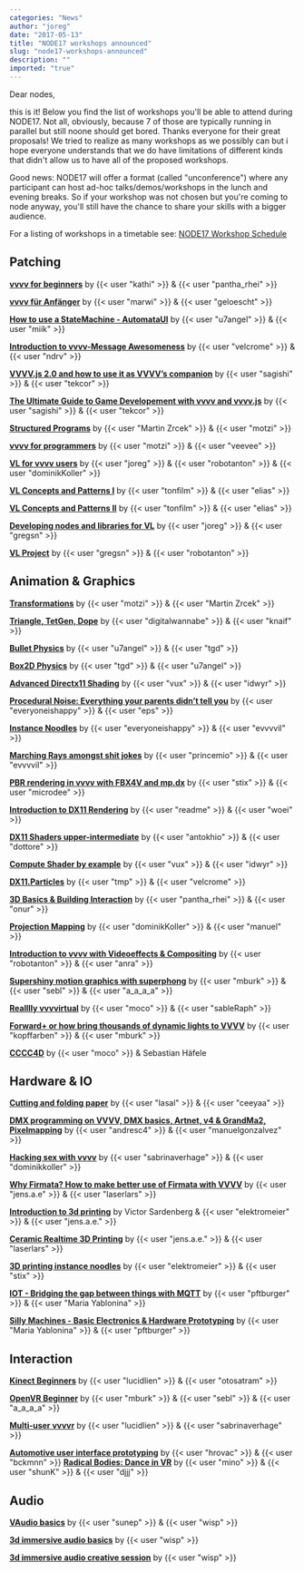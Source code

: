 ```yaml
---
categories: "News"
author: "joreg"
date: "2017-05-13"
title: "NODE17 workshops announced"
slug: "node17-workshops-announced"
description: ""
imported: "true"
---
```



Dear nodes,

this is it! Below you find the list of workshops you'll be able to attend during NODE17. Not all, obviously, because 7 of those are typically running in parallel but still noone should get bored. Thanks everyone for their great proposals! We tried to realize as many workshops as we possibly can but i hope everyone understands that we do have limitations of different kinds that didn't allow us to have all of the proposed workshops. 

Good news: NODE17 will offer a format (called "unconference") where any participant can host ad-hoc talks/demos/workshops in the lunch and evening breaks. So if your workshop was not chosen but you're coming to node anyway, you'll still have the chance to share your skills with a bigger audience. 

For a listing of workshops in a timetable see: [NODE17 Workshop Schedule](/blog/2017/node17-workshop-schedule)

<!--{SPLIT()}-->
## Patching
**[vvvv for beginners](https://17.nodeforum.org/events/vvvv-for-beginners/)**
by {{< user "kathi" >}} & {{< user "pantha_rhei" >}}

**[vvvv für Anfänger](https://17.nodeforum.org/events/vvvv-fur-anfanger/)**
by {{< user "marwi" >}} & {{< user "geloescht" >}}

**[How to use a StateMachine - AutomataUI](https://17.nodeforum.org/events/statemachine-automataui/)** 
by {{< user "u7angel" >}} & {{< user "miik" >}} 

**[Introduction to vvvv-Message Awesomeness](https://17.nodeforum.org/events/vvvv-message-awesomeness/)**
by {{< user "velcrome" >}} & {{< user "ndrv" >}}

**[VVVV.js 2.0 and how to use it as VVVV’s companion](https://17.nodeforum.org/events/vvvv-js-intro/)**
by {{< user "sagishi" >}} & {{< user "tekcor" >}}

**[The Ultimate Guide to Game Developement with vvvv and vvvv.js](https://17.nodeforum.org/events/game-development-with-vvvv-js/)**
by {{< user "sagishi" >}} & {{< user "tekcor" >}}

**[Structured Programs](https://17.nodeforum.org/events/structured-programs/)** 
by {{< user "Martin Zrcek" >}} & {{< user "motzi" >}}

**[vvvv for programmers](https://17.nodeforum.org/events/vvvv-beginner-for-programmers/)** 
by {{< user "motzi" >}} & {{< user "veevee" >}}

**[VL for vvvv users](https://17.nodeforum.org/events/vl-for-vvvv-users/)** 
by {{< user "joreg" >}} & {{< user "robotanton" >}} & {{< user "dominikKoller" >}}

**[VL Concepts and Patterns I](https://17.nodeforum.org/events/vl-concepts-and-patterns-1/)** 
by {{< user "tonfilm" >}} & {{< user "elias" >}}

**[VL Concepts and Patterns II](https://17.nodeforum.org/events/vl-concepts-and-patterns-2/)** 
by {{< user "tonfilm" >}} & {{< user "elias" >}}

**[Developing nodes and libraries for VL](https://17.nodeforum.org/events/developing-for-vl/)** 
by {{< user "joreg" >}} & {{< user "gregsn" >}}

**[VL Project](https://17.nodeforum.org/events/vl-project/)** 
by {{< user "gregsn" >}} & {{< user "robotanton" >}}

<!--~~~-->
## Animation & Graphics
**[Transformations](https://17.nodeforum.org/events/transformations/)**
by {{< user "motzi" >}} & {{< user "Martin Zrcek" >}}

**[Triangle, TetGen, Dope](https://17.nodeforum.org/events/triangle-tetgen-dope/)**
by {{< user "digitalwannabe" >}} & {{< user "knaif" >}}

**[Bullet Physics](https://17.nodeforum.org/events/bullet-physics/)**
by {{< user "u7angel" >}} & {{< user "tgd" >}}

**[Box2D Physics](https://17.nodeforum.org/events/box2d-physics-based-animations/)**
by {{< user "tgd" >}} & {{< user "u7angel" >}}

**[Advanced Directx11 Shading](https://17.nodeforum.org/events/advanced-directx11-shading/)**
by {{< user "vux" >}} & {{< user "idwyr" >}} 

**[Procedural Noise: Everything your parents didn’t tell you](https://17.nodeforum.org/events/procedural-noise/)**
by {{< user "everyoneishappy" >}} & {{< user "eps" >}}

**[Instance Noodles](https://17.nodeforum.org/events/instance-noodles/)**
by {{< user "everyoneishappy" >}} & {{< user "evvvvil" >}}

**[Marching Rays amongst shit jokes](https://17.nodeforum.org/events/marching-rays/)**
by {{< user "princemio" >}} & {{< user "evvvvil" >}}

**[PBR rendering in vvvv with FBX4V and mp.dx](https://17.nodeforum.org/events/physical-based-rendering/)**
by {{< user "stix" >}} & {{< user "microdee" >}} 

**[Introduction to DX11 Rendering](https://17.nodeforum.org/events/introduction-to-dx11-rendering/)** 
by {{< user "readme" >}} & {{< user "woei" >}}

**[DX11 Shaders upper-intermediate](https://17.nodeforum.org/events/dx11-shaders-upper-intermediate/)** 
by {{< user "antokhio" >}} & {{< user "dottore" >}}

**[Compute Shader by example](https://17.nodeforum.org/events/compute-shader/)** 
by {{< user "vux" >}} & {{< user "idwyr" >}}

**[DX11.Particles](https://17.nodeforum.org/events/dx11-particles/)** 
by {{< user "tmp" >}} & {{< user "velcrome" >}}

**[3D Basics & Building Interaction](https://17.nodeforum.org/events/3d-basics-building-interaction/)** 
by {{< user "pantha_rhei" >}} & {{< user "onur" >}}

**[Projection Mapping](https://17.nodeforum.org/events/projection-mapping/)** 
by {{< user "dominikKoller" >}} & {{< user "manuel" >}}

**[Introduction to vvvv with Videoeffects & Compositing](https://17.nodeforum.org/events/introduction-to-vvvv-videofx-compositing/)** 
by {{< user "robotanton" >}} & {{< user "anra" >}}

**[Supershiny motion graphics with superphong](https://17.nodeforum.org/events/supershiny-motion-graphics-with-superphong/)**
by {{< user "mburk" >}} & {{< user "sebl" >}} & {{< user "a_a_a_a" >}}

**[Realllly vvvvirtual](https://17.nodeforum.org/events/really-vvvvirtual/)**
by {{< user "moco" >}} & {{< user "sableRaph" >}}

**[Forward+ or how bring thousands of dynamic lights to VVVV](https://17.nodeforum.org/events/forward-plus/)**
by {{< user "kopffarben" >}} & {{< user "mburk" >}}

**[CCCC4D](https://17.nodeforum.org/events/cccc4d)**
by {{< user "moco" >}} & Sebastian Häfele

<!--{SPLIT}-->

<!--{SPLIT()}-->
## Hardware & IO
**[Cutting and folding paper](https://17.nodeforum.org/events/cutting-and-folding-paper/)**
by {{< user "lasal" >}} & {{< user "ceeyaa" >}}

**[DMX programming on VVVV, DMX basics, Artnet, v4 & GrandMa2, Pixelmapping](https://17.nodeforum.org/events/dmx-programming/)**
by {{< user "andresc4" >}} & {{< user "manuelgonzalvez" >}}

**[Hacking sex with vvvv](https://17.nodeforum.org/events/hacking-sex/)**
by {{< user "sabrinaverhage" >}} & {{< user "dominikkoller" >}}

**[Why Firmata? How to make better use of Firmata with VVVV](https://17.nodeforum.org/events/arduino-firmata/)**
by {{< user "jens.a.e" >}} & {{< user "laserlars" >}}

**[Introduction to 3d printing](https://17.nodeforum.org/events/introduction-to-3d-printing/)**
by Victor Sardenberg & {{< user "elektromeier" >}} & {{< user "jens.a.e." >}}

**[Ceramic Realtime 3D Printing](https://17.nodeforum.org/events/3d-printing-ceramics/)**
by {{< user "jens.a.e." >}} & {{< user "laserlars" >}}

**[3D printing instance noodles](https://17.nodeforum.org/events/3d-printing-instance-noodles/)**
by {{< user "elektromeier" >}} & {{< user "stix" >}}

**[IOT - Bridging the gap between things with MQTT](https://17.nodeforum.org/events/internet-of-things/)**
by {{< user "pftburger" >}} & {{< user "Maria Yablonina" >}}

**[Silly Machines - Basic Electronics & Hardware Prototyping](https://17.nodeforum.org/events/silly-machines-basic-electronics-and-hardware-prototyping/)**
by {{< user "Maria Yablonina" >}} & {{< user "pftburger" >}}

<!--~~~-->
## Interaction
**[Kinect Beginners](https://17.nodeforum.org/events/kinect-basics/)**
by {{< user "lucidlien" >}} & {{< user "otosatram" >}}

**[OpenVR Beginner](https://17.nodeforum.org/events/open-vr-beginner/)**
by {{< user "mburk" >}} & {{< user "sebl" >}} & {{< user "a_a_a_a" >}}

**[Multi-user vvvvr](https://17.nodeforum.org/events/multi-user-vvvvr/)**
by {{< user "lucidlien" >}} & {{< user "sabrinaverhage" >}}

**[Automotive user interface prototyping](https://17.nodeforum.org/events/automotive/)**
by {{< user "hrovac" >}} & {{< user "bckmnn" >}}
**[Radical Bodies: Dance in VR](https://17.nodeforum.org/events/radical-bodies/)**
by {{< user "mino" >}} & {{< user "shunK" >}} & {{< user "djjj" >}}

## Audio
**[VAudio basics](https://17.nodeforum.org/events/vaudio-basics/)** 
by {{< user "sunep" >}} & {{< user "wisp" >}}

**[3d immersive audio basics](https://17.nodeforum.org/events/3d-immersive-audio-basics/)** 
by {{< user "wisp" >}}

**[3d immersive audio creative session](https://17.nodeforum.org/events/3d-immersive-audio-creative-experiments/)** 
by {{< user "wisp" >}}

<!--{SPLIT}-->
